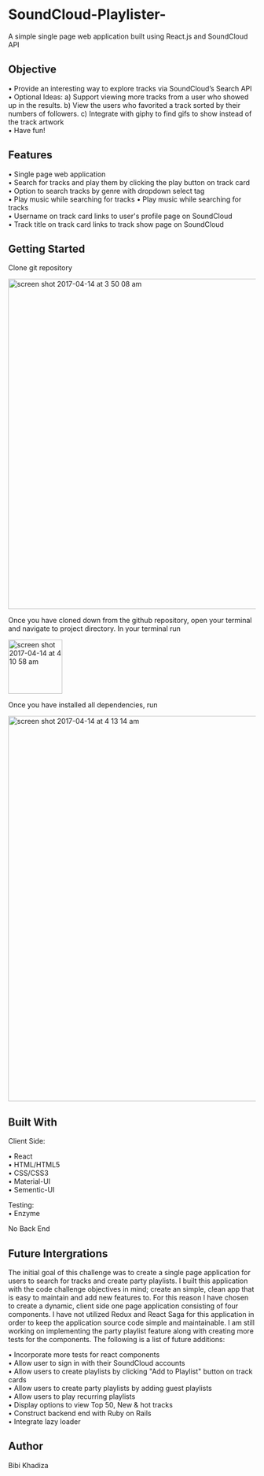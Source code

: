# SoundCloud-Playlister-
A simple single page web application built using React.js and SoundCloud API

## Objective
  • Provide an interesting way to explore tracks via SoundCloud’s Search API \
  • Optional Ideas: a) Support viewing more tracks from a user who showed up in the results.
                    b) View the users who favorited a track sorted by their numbers of followers.
                    c) Integrate with giphy to find gifs to show instead of the track artwork\
  • Have fun!

## Features

  • Single page web application \
  • Search for tracks and play them by clicking the play button on track card \
  • Option to search tracks by genre with dropdown select tag \
  • Play music while searching for tracks
  • Play music while searching for tracks   
  • Username on track card links to user's profile page on SoundCloud \
  • Track title on track card links to track show page on SoundCloud


## Getting Started

Clone git repository

<img width="671" alt="screen shot 2017-04-14 at 3 50 08 am" src="https://cloud.githubusercontent.com/assets/19143309/25037232/e965eec0-20c5-11e7-9a5b-ed227300f68c.png">

Once you have cloned down from the github repository, open your terminal and navigate to project directory. In your terminal run

<img width="110" alt="screen shot 2017-04-14 at 4 10 58 am" src="https://cloud.githubusercontent.com/assets/19143309/25037671/7138596c-20c8-11e7-89b3-2e19e1d858ee.png">

Once you have installed all dependencies, run

<img width="783" alt="screen shot 2017-04-14 at 4 13 14 am" src="https://cloud.githubusercontent.com/assets/19143309/25037749/dcbe5268-20c8-11e7-85f7-ae423c0c76e0.png">

## Built With
  Client Side:

  • React \
  • HTML/HTML5 \
  • CSS/CSS3 \
  • Material-UI \
  • Sementic-UI

  Testing: \
  • Enzyme

  No Back End

## Future Intergrations
The initial goal of this challenge was to create a single page application for users to search for tracks and create party playlists. I built this application with the code challenge objectives in mind; create an simple, clean app that is easy to maintain and add new features to. For this reason I have chosen to create a dynamic, client side one page application consisting of four components. I have not utilized Redux and React Saga for this application in order to keep the application source code simple and maintainable. I am still working on implementing the party playlist feature along with creating more tests for the components. The following is a list of future additions:

  • Incorporate more tests for react components  
  • Allow user to sign in with their SoundCloud accounts \
  • Allow users to create playlists by clicking "Add to Playlist" button on track cards \
  • Allow users to create party playlists by adding guest playlists \
  • Allow users to play recurring playlists \
  • Display options to view Top 50, New & hot tracks \
  • Construct backend end with Ruby on Rails \
  • Integrate lazy loader

## Author
Bibi Khadiza
